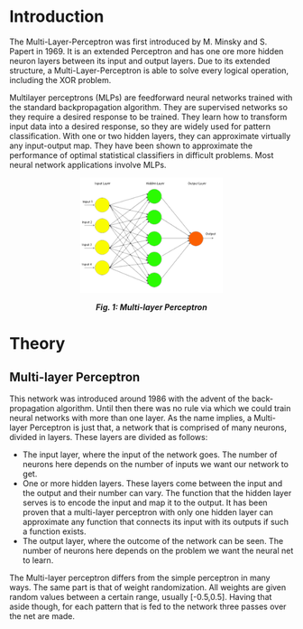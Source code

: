 # Introduction
The Multi-Layer-Perceptron was first introduced by M. Minsky and S. Papert in 1969. It is an extended Perceptron and has one ore more hidden neuron layers between its input and output layers. Due to its extended structure, a Multi-Layer-Perceptron is able to solve every logical operation, including the XOR problem.

Multilayer perceptrons (MLPs) are feedforward neural networks trained with the standard backpropagation algorithm. They are supervised networks so they require a desired response to be trained. They learn how to transform input data into a desired response, so they are widely used for pattern classification. With one or two hidden layers, they can approximate virtually any input-output map. They have been shown to approximate the performance of optimal statistical classifiers in difficult problems. Most neural network applications involve MLPs.

<center>
<img src="./images/perceptron.png" style="width:50%;">

***Fig. 1: Multi-layer Perceptron***
</center>


# Theory

## Multi-layer Perceptron

This network was introduced around 1986 with the advent of the back-propagation algorithm. Until then there was no rule via which we could train neural networks with more than one layer. As the name implies, a Multi-layer Perceptron is just that, a network that is comprised of many neurons, divided in layers. These layers are divided as follows:

- The input layer, where the input of the network goes. The number of neurons here depends on the number of inputs we want our network to get.
- One or more hidden layers. These layers come between the input and the output and their number can vary. The function that the hidden layer serves is to encode the input and map it to the output. It has been proven that a multi-layer perceptron with only one hidden layer can approximate any function that connects its input with its outputs if such a function exists.
- The output layer, where the outcome of the network can be seen. The number of neurons here depends on the problem we want the neural net to learn.
 
The Multi-layer perceptron differs from the simple perceptron in many ways. The same part is that of weight randomization. All weights are given random values between a certain range, usually [-0.5,0.5]. Having that aside though, for each pattern that is fed to the network three passes over the net are made.